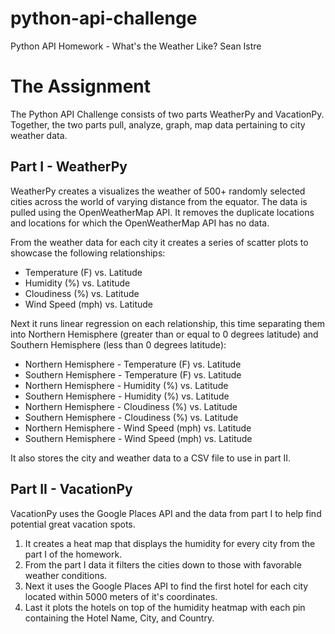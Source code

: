 # python-api-challenge
Python API Homework - What's the Weather Like?
Sean Istre

# The Assignment
The Python API Challenge consists of two parts WeatherPy and VacationPy. Together, the two parts pull, analyze, graph, map data pertaining to city weather data.

## Part I - WeatherPy
WeatherPy creates a visualizes the weather of 500+ randomly selected cities across the world of varying distance from the equator. The data is pulled using the OpenWeatherMap API. It removes the duplicate locations and locations for which the OpenWeatherMap API has no data.

From the weather data for each city it creates a series of scatter plots to showcase the following relationships:

* Temperature (F) vs. Latitude
* Humidity (%) vs. Latitude
* Cloudiness (%) vs. Latitude
* Wind Speed (mph) vs. Latitude

Next it runs linear regression on each relationship, this time separating them into Northern Hemisphere (greater than or equal to 0 degrees latitude) and Southern Hemisphere (less than 0 degrees latitude):

* Northern Hemisphere - Temperature (F) vs. Latitude
* Southern Hemisphere - Temperature (F) vs. Latitude
* Northern Hemisphere - Humidity (%) vs. Latitude
* Southern Hemisphere - Humidity (%) vs. Latitude
* Northern Hemisphere - Cloudiness (%) vs. Latitude
* Southern Hemisphere - Cloudiness (%) vs. Latitude
* Northern Hemisphere - Wind Speed (mph) vs. Latitude
* Southern Hemisphere - Wind Speed (mph) vs. Latitude

It also stores the city and weather data to a CSV file to use in part II.

## Part II - VacationPy
VacationPy uses the Google Places API and the data from part I to help find potential great vacation spots.

1. It creates a heat map that displays the humidity for every city from the part I of the homework.
2. From the part I data it filters the cities down to those with favorable weather conditions.
3. Next it uses the Google Places API to find the first hotel for each city located within 5000 meters of it's coordinates.
4. Last it plots the hotels on top of the humidity heatmap with each pin containing the Hotel Name, City, and Country.

